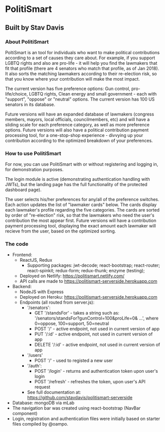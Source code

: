 # PolitiSmart

## Built by Stav Davis

### About PolitiSmart

PoltiSmart is an tool for individuals who want to make political contributions according to a set of causes they care about. For example, if you support LGBTQ rights and also are pro-life - it will help you find the lawmakers that fit that profile (there are 4 senators who match that profile, as of Jan 2018). It also sorts the matching lawmakers according to their re-election risk, so that you know where your contribution will make the most impact.

The current version has five preference options: Gun control, pro-life/choice, LGBTQ rights, Clean energy and small government - each with "support", "oppose" or "neutral" options. The current version has 100 US senators in its database. 

Future versions will have an expanded database of lawmakers (congress members, mayors, local officials, councilmembers, etc) and will have a sliding scale for each preference category, as well as more preference options. Future versions will also have a political contribution payment processing tool, for a one-stop-shop experience - divvying up your contribution according to the optimized breakdown of your preferences. 


### How to use PolitiSmart

For now, you can use PolitiSmart with or without registering and logging in, for demonstration purposes.

The login module is active (demonstrating authentication handling with JWTs), but the landing page has the full functionality of the protected dashboard page).

The user selects his/her preferences for any/all of the preference switches. Each action updates the list of "lawmaker cards" below. The cards display each lawmaker's profile regarding the five categories. The cards are sorted by order of "re-election" risk, so that the lawmakers who need the user's contribution the most appear first. Future versions will have a contribution payment processing tool, displaying the exact amount each lawmaker will recieve from the user, based on the optimized sorting.


### The code

* Frontend: 
	* ReactJS, Redux
		* Supporting packages: jwt-decode; react-bootstrap; react-router; react-spinkit; redux-form; redux-thunk; enzyme (testing); 
	* Deployed on Netlify: https://politismart.netlify.com/
	* API calls are made to https://politismart-serverside.herokuapp.com
* Backend: 
	* NodeJS with Express
	* Deployed on Heroku: https://politismart-serverside.herokuapp.com
	* Endpoints (all routed from server.js): 
		* '/senators':
			* GET '/standsFor' - takes a string such as: '/senators/standsFor?gunControl=100&proLife=0& ...', where 0=oppose, 100=support, 50=neutral
			* POST '/' - active endpoint, not used in current version of app 
			* PUT '/:id' - active endpoint, not used in current version of app
			* DELETE '/:id' - active endpoint, not used in current version of app 
		* '/users'
			* POST '/' - used to registed a new user
		* '/auth':
			* POST '/login' - returns and authentication token upon user's login
			* POST '/refresh' - refreshes the token, upon user's API request
		* See full documentation at: https://github.com/stavdavis/politismart-serverside
* Database: mongoDB via mLab
* The navigation bar was created using react-bootstrap (NavBar component) 
* Login, registration and authentication files were initially based on starter files compiled by @oampo.